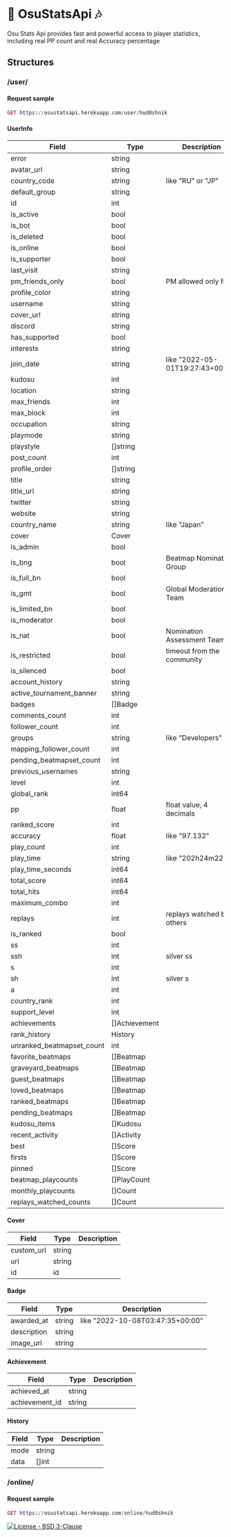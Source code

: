 # 🎨 OsuStatsApi 🎶

Osu Stats Api provides fast and powerful
access to player statistics,
including real PP count and real Accuracy percentage

<h2>Structures</h2>

<h3>/user/</h3>
<h4>Request sample </h4>
  
   ``` Elixir
   GET https://osustatsapi.herokuapp.com/user/hud0shnik
   ```
   

<h4>UserInfo</h4>

Field                       |     Type      | Description
----------------------------|---------------|------------
error                       |     string    |
avatar_url                  |     string    |
country_code                |     string    | like "RU" or "JP"
default_group               |     string    |
id                          |     int       |
is_active                   |     bool      |
is_bot                      |     bool      |
is_deleted                  |     bool      |
is_online                   |     bool      |
is_supporter                |     bool      |
last_visit                  |     string    | 
pm_friends_only             |     bool      | PM allowed only for
profile_color               |     string    |
username                    |     string    |
cover_url                   |     string    |
discord                     |     string    |
has_supported               |     bool      |
interests                   |     string    |
join_date                   |     string    | like "2022-05-01T19:27:43+00:00"
kudosu                      |     int       |
location                    |     string    |
max_friends                 |     int       |
max_block                   |     int       |
occupation                  |     string    |
playmode                    |     string    |
playstyle                   |    []string   |
post_count                  |     int       |
profile_order               |    []string   |
title                       |     string    |
title_url                   |     string    |
twitter                     |     string    |
website                     |     string    |
country_name                |     string    | like "Japan"
cover                       |     Cover     |
is_admin                    |     bool      |    
is_bng                      |     bool      | Beatmap Nominators Group
is_full_bn                  |     bool      |
is_gmt                      |     bool      | Global Moderation Team
is_limited_bn               |     bool      |
is_moderator                |     bool      |
is_nat                      |     bool      | Nomination Assessment Team
is_restricted               |     bool      | timeout from the community
is_silenced                 |     bool      |
account_history             |     string    |
active_tournament_banner    |     string    |
badges                      |    []Badge    |
comments_count              |     int       |
follower_count              |     int       |
groups                      |     string    | like "Developers"
mapping_follower_count      |     int       |
pending_beatmapset_count    |     int       |
previous_usernames          |     string    |
level                       |     int       |
global_rank                 |     int64     |
pp                          |     float     | float value, 4 decimals
ranked_score                |     int       |
accuracy                    |     float     | like "97.132"
play_count                  |     int       |
play_time                   |     string    | like "202h24m22s"
play_time_seconds           |     int64     |
total_score                 |     int64     |
total_hits                  |     int64     |
maximum_combo               |     int       |
replays                     |     int       | replays watched by others   
is_ranked                   |     bool      |
ss                          |     int       | 
ssh                         |     int       | silver ss 
s                           |     int       |
sh                          |     int       | silver s
a                           |     int       |
country_rank                |     int       |
support_level               |     int       |
achievements                | []Achievement |
rank_history                |    History    |
unranked_beatmapset_count   |     int       |
favorite_beatmaps           |   []Beatmap   |
graveyard_beatmaps          |   []Beatmap   |
guest_beatmaps              |   []Beatmap   |
loved_beatmaps              |   []Beatmap   |
ranked_beatmaps             |   []Beatmap   |
pending_beatmaps            |   []Beatmap   |
kudosu_items                |   []Kudosu    |
recent_activity             |  []Activity   |
best                        |    []Score    |
firsts                      |    []Score    |
pinned                      |    []Score    |
beatmap_playcounts          |  []PlayCount  |
monthly_playcounts          |    []Count    |
replays_watched_counts      |    []Count    |


<h4>Cover</h4>

Field                       |     Type      | Description
----------------------------|---------------|------------
custom_url                  |     string    |
url                         |     string    |
id                          |       id      |


<h4>Badge</h4>

Field                       |     Type      | Description
----------------------------|---------------|------------
awarded_at                  |     string    | like "2022-10-08T03:47:35+00:00"
description                 |     string    |
image_url                   |     string    |


<h4>Achievement</h4>

Field                       |     Type      | Description
----------------------------|---------------|------------
achieved_at                 |     string    |
achievement_id              |     string    |


<h4>History</h4>

Field                       |     Type      | Description
----------------------------|---------------|------------
mode                        |     string    |
data                        |     []int     |



<h3>/online/</h3>
<h4>Request sample </h4>
  
   ``` Elixir
   GET https://osustatsapi.herokuapp.com/online/hud0shnik
   ```
  
[![License - BSD 3-Clause](https://img.shields.io/static/v1?label=License&message=BSD+3-Clause&color=%239a68af&style=for-the-badge)](/LICENSE)
